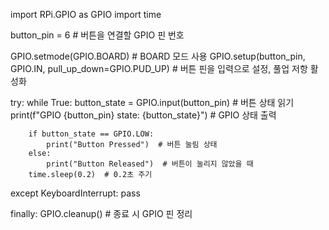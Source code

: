 import RPi.GPIO as GPIO
import time

button_pin = 6  # 버튼을 연결할 GPIO 핀 번호

GPIO.setmode(GPIO.BOARD)  # BOARD 모드 사용
GPIO.setup(button_pin, GPIO.IN, pull_up_down=GPIO.PUD_UP)  # 버튼 핀을 입력으로 설정, 풀업 저항 활성화

try:
    while True:
        button_state = GPIO.input(button_pin)  # 버튼 상태 읽기
        print(f"GPIO {button_pin} state: {button_state}")  # GPIO 상태 출력

        if button_state == GPIO.LOW:
            print("Button Pressed")  # 버튼 눌림 상태
        else:
            print("Button Released")  # 버튼이 눌리지 않았을 때
        time.sleep(0.2)  # 0.2초 주기

except KeyboardInterrupt:
    pass

finally:
    GPIO.cleanup()  # 종료 시 GPIO 핀 정리
